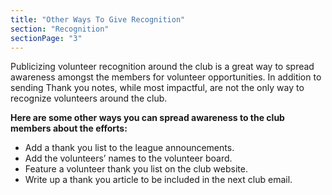 ```yaml
---
title: "Other Ways To Give Recognition"
section: "Recognition"
sectionPage: "3"
---
```


Publicizing volunteer recognition around the club is a great way to spread awareness amongst the members for volunteer opportunities. In addition to sending Thank you notes, while most impactful, are not the only way to recognize volunteers around the club.

**Here are some other ways you can spread awareness to the club members about the efforts:**

- Add a thank you list to the league announcements.
- Add the volunteers’ names to the volunteer board.
- Feature a volunteer thank you list on the club website.
- Write up a thank you article to be included in the next club email.
